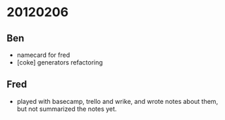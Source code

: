 # 20120206

## Ben
- namecard for fred
- [coke] generators refactoring



## Fred
- played with basecamp, trello and wrike, and wrote notes about them, but not summarized the notes yet.